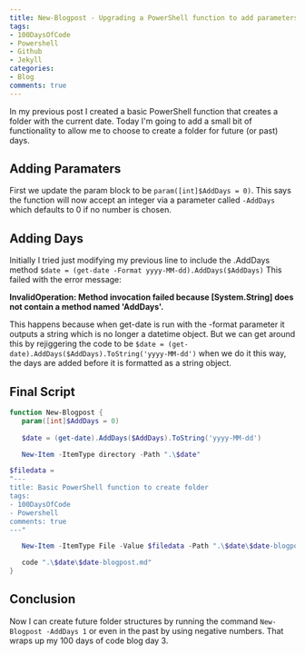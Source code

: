 ```yaml
---
title: New-Blogpost - Upgrading a PowerShell function to add parameters
tags:
- 100DaysOfCode
- Powershell
- Github
- Jekyll
categories:
- Blog
comments: true
---
```


In my previous post I created a basic PowerShell function that creates a folder with the current date.  Today I'm going to add a small bit of functionality to allow me to choose to create a folder for future (or past) days.

## Adding Paramaters

First we update the param block to be
`param([int]$AddDays = 0)`. This says the function will now accept an integer via a parameter called `-AddDays` which defaults to 0 if no number is chosen.

## Adding Days

Initially I tried just modifying my previous line to include the .AddDays method `$date = (get-date -Format yyyy-MM-dd).AddDays($AddDays)` This failed with the error message:

 **InvalidOperation: Method invocation failed because [System.String] does not contain a method named 'AddDays'.**

 This happens because when get-date is run with the -format parameter it outputs a string which is no longer a datetime object.  But we can get around this by rejiggering the code to be `$date = (get-date).AddDays($AddDays).ToString('yyyy-MM-dd')` when we do it this way, the days are added before it is formatted as a string object.

## Final Script

 ```powershell
function New-Blogpost {
    param([int]$AddDays = 0)
    
    $date = (get-date).AddDays($AddDays).ToString('yyyy-MM-dd')

    New-Item -ItemType directory -Path ".\$date"

$filedata = 
"---
title: Basic PowerShell function to create folder
tags:
- 100DaysOfCode
- Powershell
comments: true
---"

    New-Item -ItemType File -Value $filedata -Path ".\$date\$date-blogpost.md"

    code ".\$date\$date-blogpost.md"
}
 ```

## Conclusion

Now I can create future folder structures by running the command `New-Blogpost -AddDays 1` or even in the past by using negative numbers. That wraps up my 100 days of code blog day 3.
